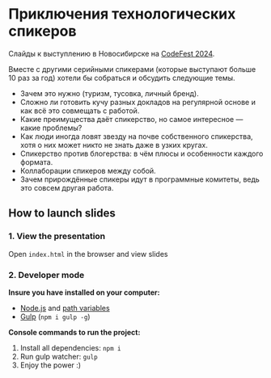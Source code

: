 # Приключения технологических спикеров

Слайды к выступлению в Новосибирске на [CodeFest 2024](https://14.codefest.ru/lecture/2751).

Вместе с другими серийными спикерами (которые выступают больше 10 раз за год) хотели бы собраться и обсудить следующие темы.

* Зачем это нужно (туризм, тусовка, личный бренд).
* Сложно ли готовить кучу разных докладов на регулярной основе и как всё это совмещать с работой.
* Какие преимущества даёт спикерство, но самое интересное — какие проблемы?
* Как люди иногда ловят звезду на почве собственного спикерства, хотя о них может никто не знать даже в узких кругах.
* Спикерство против блогерства: в чём плюсы и особенности каждого формата.
* Коллаборации спикеров между собой.
* Зачем прирождённые спикеры идут в программные комитеты, ведь это совсем другая работа. 

## How to launch slides
### 1. View the presentation
Open `index.html` in the browser and view slides

### 2. Developer mode

__Insure you have installed on your computer:__

* [Node.js](https://nodejs.org/en/download/) and [path variables](http://stackoverflow.com/questions/8278143/node-js-how-to-run-node-command-from-any-path)
* [Gulp](http://gulpjs.com/) (`npm i gulp -g`)

__Console commands to run the project:__

1. Install all dependenсies: `npm i`
2. Run gulp watcher: `gulp`
3. Enjoy the power :)
